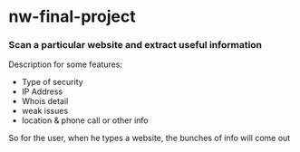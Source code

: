 # nw-final-project

### Scan a particular website and extract useful information

Description for some features:

* Type of security 
* IP Address
* Whois detail
* weak issues
* location & phone call
or other info

So for the user, when he types a website, the bunches of info will come out
